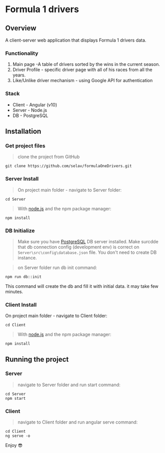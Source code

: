 # Formula 1 drivers

[](#top_of_page)Overview
------------------------
A client-server web application that displays Formula 1 drivers data.
### Functionality
1. Main page -A table of drivers sorted by the wins in the current season.
2. Driver Profile - specific driver page with all of his races from all the years.
3. Like/Unlike driver mechanism - using Google API for authentication

### Stack
* Client - Angular (v10)
* Server - Node.js
* DB - PostgreSQL

[](#top_of_page)Installation
------------------------
### Get project files 
> clone the project from GitHub
```
git clone https://github.com/selav/formulaOneDrivers.git
```
### Server Install 
> On project main folder - navigate to Server folder:
```
cd Server
```
>With [node.js](http://nodejs.org/) and the npm package manager:
```
npm install
```

### DB Initialize
> Make sure you have [PostgreSQL](https://www.postgresql.org/download/) DB server installed.
> Make surcdde that db connection config (development env) is correct on `Server\src\config\database.json` file. You don't need to create DB instance.

> on Server folder run db init command:
```
npm run db::init
```
This command will create the db and fill it with initial data. it may take few minutes.

### Client Install
On project main folder - navigate to Client folder:
```
cd Client
```
>With [node.js](http://nodejs.org/) and the npm package manager:
```
npm install
```

[](#top_of_page)Running the project
------------------------
### Server
> navigate to Server folder and run start command:
```
cd Server
npm start
```

### Client
> navigate to Client folder and run angular serve command:
```
cd Client
ng serve -o
```

Enjoy :sunglasses: